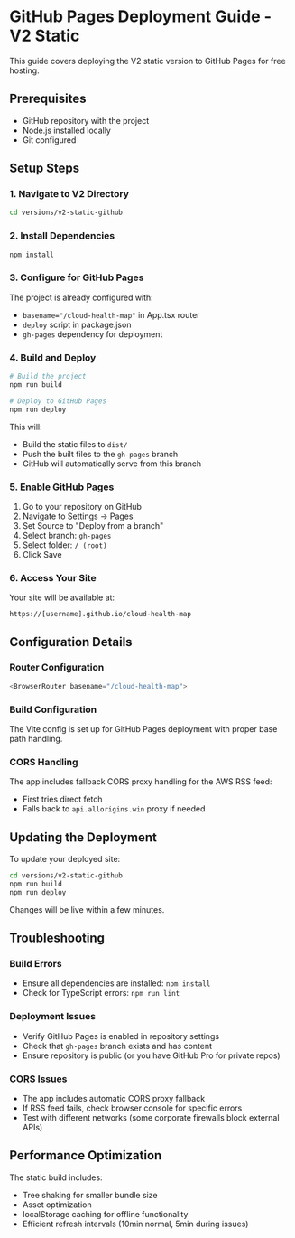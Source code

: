 # GitHub Pages Deployment Guide - V2 Static

This guide covers deploying the V2 static version to GitHub Pages for free hosting.

## Prerequisites

- GitHub repository with the project
- Node.js installed locally
- Git configured

## Setup Steps

### 1. Navigate to V2 Directory

```bash
cd versions/v2-static-github
```

### 2. Install Dependencies

```bash
npm install
```

### 3. Configure for GitHub Pages

The project is already configured with:
- `basename="/cloud-health-map"` in App.tsx router
- `deploy` script in package.json
- `gh-pages` dependency for deployment

### 4. Build and Deploy

```bash
# Build the project
npm run build

# Deploy to GitHub Pages
npm run deploy
```

This will:
- Build the static files to `dist/`
- Push the built files to the `gh-pages` branch
- GitHub will automatically serve from this branch

### 5. Enable GitHub Pages

1. Go to your repository on GitHub
2. Navigate to Settings → Pages
3. Set Source to "Deploy from a branch"
4. Select branch: `gh-pages`
5. Select folder: `/ (root)`
6. Click Save

### 6. Access Your Site

Your site will be available at:
```
https://[username].github.io/cloud-health-map
```

## Configuration Details

### Router Configuration
```typescript
<BrowserRouter basename="/cloud-health-map">
```

### Build Configuration
The Vite config is set up for GitHub Pages deployment with proper base path handling.

### CORS Handling
The app includes fallback CORS proxy handling for the AWS RSS feed:
- First tries direct fetch
- Falls back to `api.allorigins.win` proxy if needed

## Updating the Deployment

To update your deployed site:

```bash
cd versions/v2-static-github
npm run build
npm run deploy
```

Changes will be live within a few minutes.

## Troubleshooting

### Build Errors
- Ensure all dependencies are installed: `npm install`
- Check for TypeScript errors: `npm run lint`

### Deployment Issues
- Verify GitHub Pages is enabled in repository settings
- Check that `gh-pages` branch exists and has content
- Ensure repository is public (or you have GitHub Pro for private repos)

### CORS Issues
- The app includes automatic CORS proxy fallback
- If RSS feed fails, check browser console for specific errors
- Test with different networks (some corporate firewalls block external APIs)

## Performance Optimization

The static build includes:
- Tree shaking for smaller bundle size
- Asset optimization
- localStorage caching for offline functionality
- Efficient refresh intervals (10min normal, 5min during issues)

